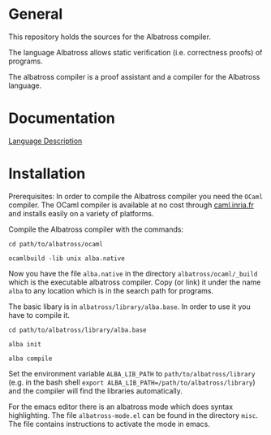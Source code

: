 # General

This repository holds the sources for the Albatross compiler.

The language Albatross allows static verification (i.e. correctness proofs) of
programs.

The albatross compiler is a proof assistant and a compiler for the Albatross
language.


# Documentation

[Language Description](http://www.gitbook.com/book/hbr/alba-lang-description)


# Installation

Prerequisites: In order to compile the Albatross compiler you need the `OCaml`
compiler. The OCaml compiler is available at no cost through
[caml.inria.fr](http://caml.inria.fr) and installs easily on a variety of
platforms.


Compile the Albatross compiler with the commands:

    cd path/to/albatross/ocaml

    ocamlbuild -lib unix alba.native


Now you have the file `alba.native` in the directory `albatross/ocaml/_build`
which is the executable albatross compiler. Copy (or link) it under the name
`alba` to any location which is in the search path for programs.

The basic libary is in `albatross/library/alba.base`. In order to use it you
have to compile it.

    cd path/to/albatross/library/alba.base

    alba init

    alba compile

Set the environment variable `ALBA_LIB_PATH` to `path/to/albatross/library`
(e.g. in the bash shell `export ALBA_LIB_PATH=/path/to/albatross/library`)
and the compiler will find the libraries automatically.

For the emacs editor there is an albatross mode which does syntax
highlighting. The file `albatross-mode.el` can be found in the directory
`misc`. The file contains instructions to activate the mode in emacs.






<!---
Local Variables:
mode: outline
coding: iso-latin-1
outline-regexp: "#+"
End:
-->
